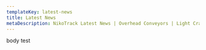 ```yaml
---
templateKey: latest-news
title: Latest News
metaDescription: NikoTrack Latest News | Overhead Conveyors | Light Cranes | Workstation Cranes Fall Arrest Protection | Heavy Duty Sliding Doors | Finishing Lines | Low Maintenance
---
```


body test
